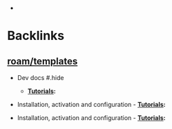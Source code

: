 - 

# Backlinks
## [roam/templates](<roam/templates.md>)
- Dev docs #.hide
    - **[Tutorials](<Tutorials.md>):**

- Installation, activation and configuration 
        - **[Tutorials](<Tutorials.md>):**

- Installation, activation and configuration 
        - **[Tutorials](<Tutorials.md>):**

